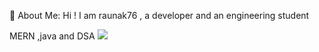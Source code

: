 💫 About Me: Hi ! I am raunak76 , a developer and an engineering student

  MERN ,java and DSA
![](https://raw.githubusercontent.com/TheDudeThatCode/TheDudeThatCode/master/Assets/Developer.gif)

